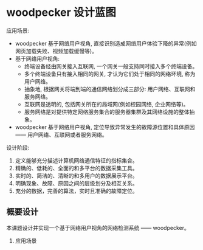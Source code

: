 # woodpecker 设计蓝图

应用场景:
+ woodpecker 基于网络用户视角, 直接识别造成网络用户体验下降的异常(例如网页加载失败、视频加载缓慢等)。
+ 基于网络用户视角:
    - 终端设备经由网关接入互联网, 一个网关一般支持同时接入多个终端设备。
    - 多个终端设备只有接入相同的网关, 才认为它们处于相同的网络环境, 称为用户网络。
    - 抽象地, 根据网关将端到端的通信网络划分成三部分: 用户网络、互联网和服务网络。
    - 互联网是透明的, 包括网关所在的局域网(例如校园网络, 企业网络等)。
    - 服务网络是对提供特定网络服务集合的服务器集群及其网络设施的整体抽象。
+ woodpecker 基于网络用户视角, 定位导致异常发生的故障源位置和具体原因 —— 用户网络、互联网或者服务网络。

设计阶段:
1. 定义能够充分描述计算机网络通信特征的指标集合。
2. 精确的、低耗的、全面的和多平台的数据采集工具。
3. 实时的、简洁的、清晰的和多用户的数据展示平台。
4. 明确现象、故障、原因之间的层级划分及相互关系。
5. 充分的数据，完善的算法，实时且准确的故障定位。

## 概要设计
本课题设计并实现一个基于网络用户视角的网络检测系统 —— woodpecker。
1. 应用场景

